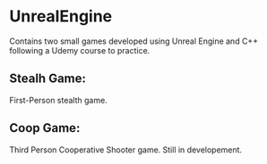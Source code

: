 # UnrealEngine

Contains two small games developed using Unreal Engine and C++ following a Udemy course to practice.

## Stealh Game:

First-Person stealth game.

## Coop Game:

Third Person Cooperative Shooter game. Still in developement.
